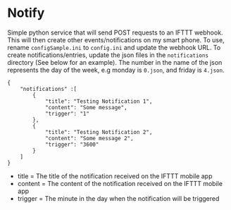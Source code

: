 # Notify
Simple python service that will send POST requests to an IFTTT webhook. This will then create other events/notifications on my smart phone.
To use, rename `configSample.ini` to `config.ini` and update the webhook URL.
To create notifications/entries, update the json files in the `notifications` directory (See below for an example). The number in the name of the json represents the day of the week, e.g monday is `0.json`, and friday is `4.json`.

```
{
	"notifications" :[
		{
			"title": "Testing Notification 1",
			"content": "Some message",
			"trigger": "1"
		},
		{
			"title": "Testing Notification 2",
			"content": "Some message 2",
			"trigger": "3600"
		}
	]
}
```

- title = The title of the notification received on the IFTTT mobile app
- content = The content of the notification received on the IFTTT mobile app
- trigger = The minute in the day when the notification will be triggered
